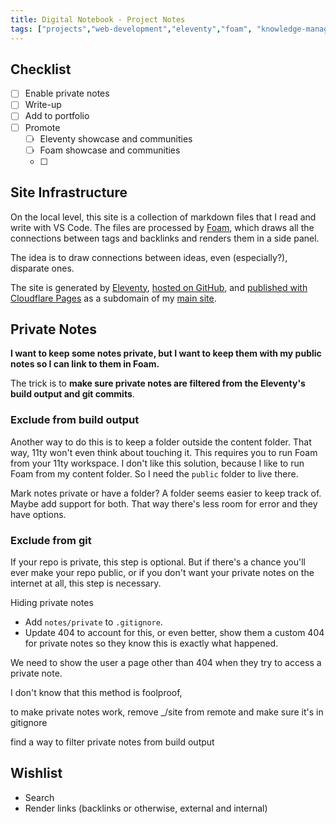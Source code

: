 ```yaml
---
title: Digital Notebook - Project Notes
tags: ["projects","web-development","eleventy","foam", "knowledge-management"]
---
```


## Checklist

- [ ] Enable private notes
- [ ] Write-up
- [ ] Add to portfolio
- [ ] Promote
  - [ ] Eleventy showcase and communities
  - [ ] Foam showcase and communities
  - [ ] 

## Site Infrastructure

On the local level, this site is a collection of markdown files that I read and write with VS Code. The files are processed by [Foam](https://marketplace.visualstudio.com/items?itemName=foam.foam-vscode), which draws all the connections between tags and backlinks and renders them in a side panel.

The idea is to draw connections between ideas, even (especially?), disparate ones.

The site is generated by [Eleventy](https://www.11ty.dev/), [hosted on GitHub](https://github.com/seldstein/notebook/tree/main), and [published with Cloudflare Pages](https://pages.cloudflare.com) as a subdomain of my [main site](https://samfeldstein.xyz).

## Private Notes

**I want to keep some notes private, but I want to keep them with my public notes so I can link to them in Foam.**

The trick is to **make sure private notes are filtered from the Eleventy's build output and git commits**.

### Exclude from build output

Another way to do this is to keep a folder outside the content folder. That way, 11ty won't even think about touching it. This requires you to run Foam from your 11ty workspace. I don't like this solution, because I like to run Foam from my content folder. So I need the `public` folder to live there.

Mark notes private or have a folder? A folder seems easier to keep track of. Maybe add support for both. That way there's less room for error and they have options.

### Exclude from git

If your repo is private, this step is optional. But if there's a chance you'll ever make your repo public, or if you don't want your private notes on the internet at all, this step is necessary.

Hiding private notes 

- Add `notes/private` to `.gitignore`.
- Update 404 to account for this, or even better, show them a custom 404 for private notes so they know this is exactly what happened.

We need to show the user a page other than 404 when they try to access a private note.

I don't know that this method is foolproof, 

to make private notes work, remove _/site from remote and make sure it's in gitignore

find a way to filter private notes from build output

## Wishlist

- Search
- Render links (backlinks or otherwise, external and internal)
